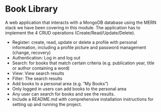# Book Library

A web application that interacts with a MongoDB database using the MERN stack we have been covering in this module. The application has to implement the 4 CRUD operations (Create/Read/Update/Delete).

* Register: create, read, update or delete a profile with personal information, including a profile picture and password management (change, recovery) 
* Authentication: Log in and log out 
* Search: for books that match certain criteria (e.g. publication year, title or author containing a word) 
* View: View search results 
* Filter: The search results 
* Add books to a personal area (e.g. “My Books”) 
* Only logged in users can add books to the personal area 
* Any user can search for books and see the results.
* Include a README.md with comprehensive installation instructions for setting up and running the project.
